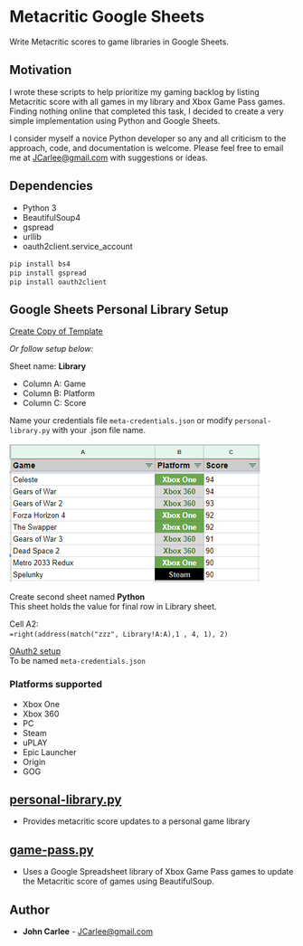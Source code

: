 # Metacritic Google Sheets
Write Metacritic scores to game libraries in Google Sheets.

## Motivation
I wrote these scripts to help prioritize my gaming backlog by listing Metacritic score with all games in my library and 
Xbox Game Pass games. Finding nothing online that completed this task, I decided to create a very simple 
implementation using Python and Google Sheets.

I consider myself a novice Python developer so any and all criticism to the approach, code, and documentation is welcome.
Please feel free to email me at JCarlee@gmail.com with suggestions or ideas.

## Dependencies
* Python 3
* BeautifulSoup4
* gspread
* urllib
* oauth2client.service_account

```
pip install bs4
pip install gspread
pip install oauth2client
```

## Google Sheets Personal Library Setup
[Create Copy of Template](https://docs.google.com/spreadsheets/d/138_jFzCP4pk1-UBBEzkiz0etvm9iSmuNUnO_-ABIVcs/edit?usp=sharing)

_Or follow setup below:_

Sheet name: **Library**
* Column A: Game
* Column B: Platform
* Column C: Score

Name your credentials file `meta-credentials.json` or modify `personal-library.py` with your .json file name. 

![Google Sheet Setup](google-sheet-setup.png)

Create second sheet named **Python**  
This sheet holds the value for final row in Library sheet.  

Cell A2:  
`=right(address(match("zzz", Library!A:A),1 , 4, 1), 2)`

[OAuth2 setup](https://gspread.readthedocs.io/en/latest/oauth2.html)  
To be named `meta-credentials.json`

### Platforms supported
* Xbox One
* Xbox 360
* PC
* Steam
* uPLAY
* Epic Launcher
* Origin
* GOG

## [personal-library.py](personal-library.py)
* Provides metacritic score updates to a personal game library

## [game-pass.py](game-pass.py)
* Uses a Google Spreadsheet library of Xbox Game Pass games to update the Metacritic score of games using BeautifulSoup.


## Author

* **John Carlee** - JCarlee@gmail.com
